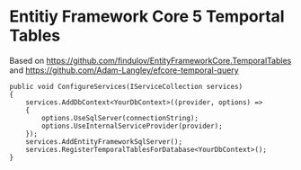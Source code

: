 # Entitiy Framework Core 5 Temportal Tables

Based on https://github.com/findulov/EntityFrameworkCore.TemporalTables and https://github.com/Adam-Langley/efcore-temporal-query

```
public void ConfigureServices(IServiceCollection services)
{
	services.AddDbContext<YourDbContext>((provider, options) =>
	{
		options.UseSqlServer(connectionString);
		options.UseInternalServiceProvider(provider);
	});
	services.AddEntityFrameworkSqlServer();
	services.RegisterTemporalTablesForDatabase<YourDbContext>();
}
```
